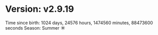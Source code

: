 # Version: v2.9.19
Time since birth: 1024 days, 24576 hours, 1474560 minutes, 88473600 seconds
Season: Summer ☀️
